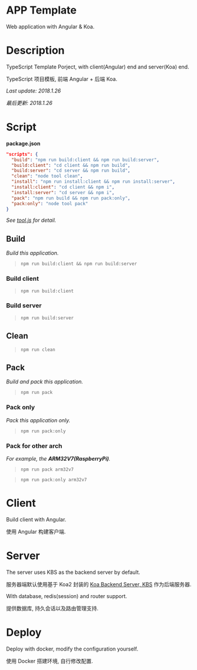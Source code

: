 # APP Template

Web application with Angular & Koa.

# Description

TypeScript Template Porject, with client(Angular) end and server(Koa) end.

TypeScript 项目模板, 前端 Angular + 后端 Koa.

*Last update: 2018.1.26*

*最后更新: 2018.1.26*

# Script

**package.json**
```json
"scripts": {
  "build": "npm run build:client && npm run build:server",
  "build:client": "cd client && npm run build",
  "build:server": "cd server && npm run build",
  "clean": "node tool clean",
  "install": "npm run install:client && npm run install:server",
  "install:client": "cd client && npm i",
  "install:server": "cd server && npm i",
  "pack": "npm run build && npm run pack:only",
  "pack:only": "node tool pack"
}
```

*See [tool.js](https://github.com/DevinDon/app-template/blob/master/tool.js) for detail.*

## Build

*Build this application.*

> `npm run build:client && npm run build:server`

### Build client

> `npm run build:client`

### Build server

> `npm run build:server`

## Clean

> `npm run clean`

## Pack

*Build and pack this application.*

> `npm run pack`

### Pack only

*Pack this application only.*

> `npm run pack:only`

### Pack for other arch

*For example, the **ARM32V7(RaspberryPi)**.*

> `npm run pack arm32v7`

> `npm run pack:only arm32v7`

# Client

Build client with Angular.

使用 Angular 构建客户端.

# Server

The server uses KBS as the backend server by default.

服务器端默认使用基于 Koa2 封装的 [Koa Backend Server, KBS](https://www.npmjs.com/package/koa-backend-server) 作为后端服务器.

With database, redis(session) and router support.

提供数据库, 持久会话以及路由管理支持.

# Deploy

Deploy with docker, modify the configuration yourself.

使用 Docker 搭建环境, 自行修改配置.
